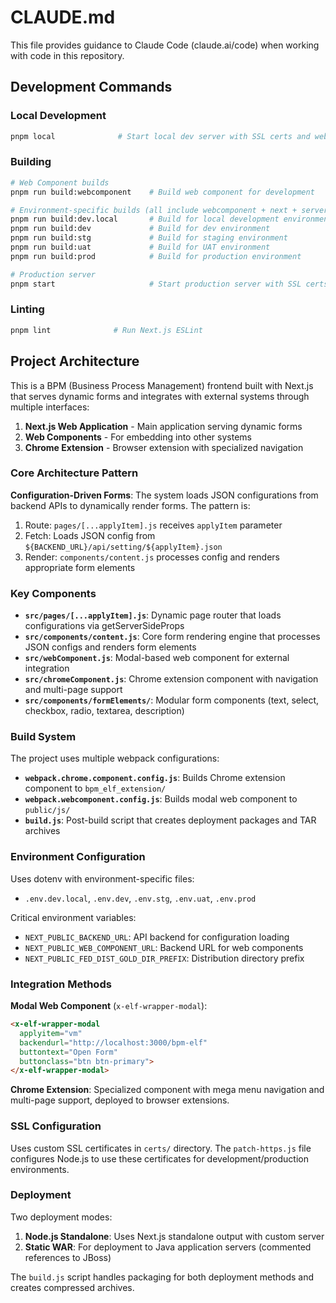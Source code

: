 # CLAUDE.md

This file provides guidance to Claude Code (claude.ai/code) when working with code in this repository.

## Development Commands

### Local Development
```bash
pnpm local              # Start local dev server with SSL certs and web component build
```

### Building
```bash
# Web Component builds
pnpm run build:webcomponent    # Build web component for development

# Environment-specific builds (all include webcomponent + next + server steps)
pnpm run build:dev.local       # Build for local development environment
pnpm run build:dev             # Build for dev environment  
pnpm run build:stg             # Build for staging environment
pnpm run build:uat             # Build for UAT environment
pnpm run build:prod            # Build for production environment

# Production server
pnpm start                     # Start production server with SSL certs
```

### Linting
```bash
pnpm lint              # Run Next.js ESLint
```

## Project Architecture

This is a BPM (Business Process Management) frontend built with Next.js that serves dynamic forms and integrates with external systems through multiple interfaces:

1. **Next.js Web Application** - Main application serving dynamic forms
2. **Web Components** - For embedding into other systems  
3. **Chrome Extension** - Browser extension with specialized navigation

### Core Architecture Pattern

**Configuration-Driven Forms**: The system loads JSON configurations from backend APIs to dynamically render forms. The pattern is:

1. Route: `pages/[...applyItem].js` receives `applyItem` parameter
2. Fetch: Loads JSON config from `${BACKEND_URL}/api/setting/${applyItem}.json`
3. Render: `components/content.js` processes config and renders appropriate form elements

### Key Components

- **`src/pages/[...applyItem].js`**: Dynamic page router that loads configurations via getServerSideProps
- **`src/components/content.js`**: Core form rendering engine that processes JSON configs and renders form elements
- **`src/webComponent.js`**: Modal-based web component for external integration
- **`src/chromeComponent.js`**: Chrome extension component with navigation and multi-page support
- **`src/components/formElements/`**: Modular form components (text, select, checkbox, radio, textarea, description)

### Build System

The project uses multiple webpack configurations:

- **`webpack.chrome.component.config.js`**: Builds Chrome extension component to `bpm_elf_extension/`
- **`webpack.webcomponent.config.js`**: Builds modal web component to `public/js/`
- **`build.js`**: Post-build script that creates deployment packages and TAR archives

### Environment Configuration

Uses dotenv with environment-specific files:
- `.env.dev.local`, `.env.dev`, `.env.stg`, `.env.uat`, `.env.prod`

Critical environment variables:
- `NEXT_PUBLIC_BACKEND_URL`: API backend for configuration loading
- `NEXT_PUBLIC_WEB_COMPONENT_URL`: Backend URL for web components
- `NEXT_PUBLIC_FED_DIST_GOLD_DIR_PREFIX`: Distribution directory prefix

### Integration Methods

**Modal Web Component** (`x-elf-wrapper-modal`):
```html
<x-elf-wrapper-modal 
  applyitem="vm" 
  backendurl="http://localhost:3000/bpm-elf"
  buttontext="Open Form"
  buttonclass="btn btn-primary">
</x-elf-wrapper-modal>
```

**Chrome Extension**: Specialized component with mega menu navigation and multi-page support, deployed to browser extensions.

### SSL Configuration

Uses custom SSL certificates in `certs/` directory. The `patch-https.js` file configures Node.js to use these certificates for development/production environments.

### Deployment

Two deployment modes:
1. **Node.js Standalone**: Uses Next.js standalone output with custom server
2. **Static WAR**: For deployment to Java application servers (commented references to JBoss)

The `build.js` script handles packaging for both deployment methods and creates compressed archives.